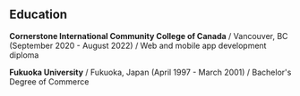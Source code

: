 Education
---

**Cornerstone International Community College of  Canada** / Vancouver, BC (September 2020 - August 2022) / Web and mobile app development diploma

**Fukuoka University** / Fukuoka, Japan (April 1997 - March 2001) / Bachelor's Degree of Commerce